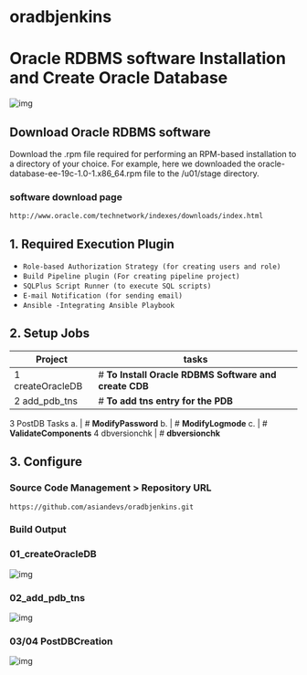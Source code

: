 # oradbjenkins

# Oracle RDBMS software Installation and Create Oracle Database
![img](https://cdn-images-1.medium.com/max/800/1*nYjITJd5Hjm1A0WEq24WBw.png)

## Download Oracle RDBMS software 
Download the .rpm file required for performing an RPM-based installation to a directory of your choice. For example, here we downloaded the oracle-database-ee-19c-1.0-1.x86_64.rpm file to the /u01/stage directory.

### software download page
```
http://www.oracle.com/technetwork/indexes/downloads/index.html
```

## 1. Required Execution Plugin

* `Role-based Authorization Strategy (for creating users and role)`
* `Build Pipeline plugin (For creating pipeline project)`
* `SQLPlus Script Runner (to execute SQL scripts)`
* `E-mail Notification (for sending email)`
* `Ansible -Integrating Ansible Playbook`

## 2. Setup Jobs


Project              | tasks
-------------------- | ---------------------------------
1 createOracleDB     | # **To Install Oracle RDBMS Software and create CDB**
2 add_pdb_tns        | # **To add tns entry for the PDB**
3 PostDB Tasks
   a.                | # **ModifyPassword**
   b.                | # **ModifyLogmode**
   c.                | # **ValidateComponents**
4 dbversionchk       | # **dbversionchk**

## 3. Configure
### Source Code Management > Repository URL
```
https://github.com/asiandevs/oradbjenkins.git
```

### Build Output

### 01_createOracleDB
![img](https://cdn-images-1.medium.com/max/800/1*oiL9yUcZxIRkMI7xeVHe6A.png)
### 02_add_pdb_tns
![img](https://cdn-images-1.medium.com/max/800/1*a20jvUsCAgKNxYvv4YXdgw.png)
### 03/04 PostDBCreation
![img](https://cdn-images-1.medium.com/max/1200/1*zCrM2_bLSkGrvN3IUbq-6A.png)

